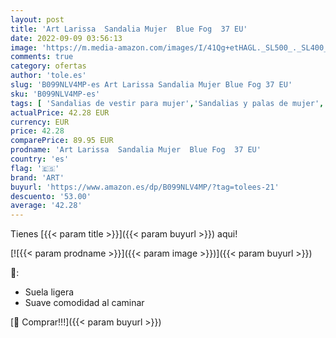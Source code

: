 ```yaml
---
layout: post
title: 'Art Larissa  Sandalia Mujer  Blue Fog  37 EU'
date: 2022-09-09 03:56:13
image: 'https://m.media-amazon.com/images/I/41Qg+etHAGL._SL500_._SL400_.jpg'
comments: true
category: ofertas
author: 'tole.es'
slug: 'B099NLV4MP-es Art Larissa Sandalia Mujer Blue Fog 37 EU'
sku: 'B099NLV4MP-es'
tags: [ 'Sandalias de vestir para mujer','Sandalias y palas de mujer','Zapatos','Zapatos para mujer','Zapatos y complementos','art','sandalia','🇪🇸', ]
actualPrice: 42.28 EUR
currency: EUR
price: 42.28
comparePrice: 89.95 EUR
prodname: 'Art Larissa  Sandalia Mujer  Blue Fog  37 EU'
country: 'es'
flag: '🇪🇸'
brand: 'ART'
buyurl: 'https://www.amazon.es/dp/B099NLV4MP/?tag=tolees-21'
descuento: '53.00'
average: '42.28'
---
```


Tienes [{{< param title >}}]({{< param buyurl >}}) aqui!

[![{{< param prodname >}}]({{< param image >}})]({{< param buyurl >}})

🔎:

- Suela ligera
- Suave comodidad al caminar

[🛒 Comprar!!!]({{< param buyurl >}})
